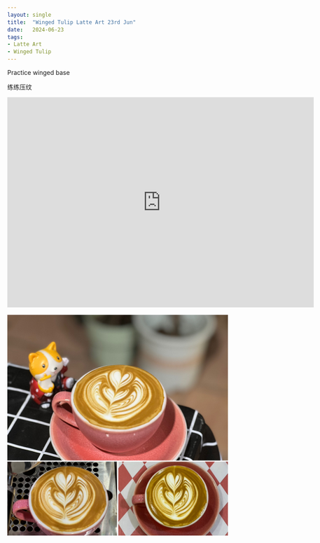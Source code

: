 ```yaml
---
layout: single
title:  "Winged Tulip Latte Art 23rd Jun"
date:   2024-06-23
tags:
- Latte Art
- Winged Tulip
---
```



Practice winged base

练练压纹



<div class="embed-container">
  <iframe
      src="https://www.youtube.com/embed/V17cXuYOaUQ"
      width="700"
      height="480"
      frameborder="0"
      allowfullscreen="true">
  </iframe>
</div>


![](/assets/img/2024/06/23/278A1EC9-9A9B-4249-A614-FC9F37826681.JPG)

